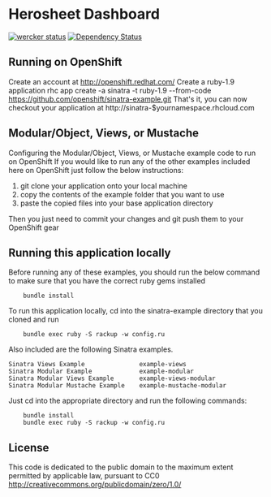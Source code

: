 Herosheet Dashboard
===================
[![wercker status](https://app.wercker.com/status/4c38ae43c4609f479aedf505f70c6395/m "wercker status")](https://app.wercker.com/project/bykey/4c38ae43c4609f479aedf505f70c6395)
[![Dependency Status](https://gemnasium.com/Borja/herosinatra.svg)](https://gemnasium.com/Borja/herosinatra)

Running on OpenShift
--------------------
Create an account at http://openshift.redhat.com/
Create a ruby-1.9 application
    rhc app create -a sinatra -t ruby-1.9 --from-code https://github.com/openshift/sinatra-example.git
That's it, you can now checkout your application at
    http://sinatra-$yournamespace.rhcloud.com

Modular/Object, Views, or Mustache
----------------------------------
Configuring the Modular/Object, Views, or Mustache example code to run on OpenShift
If you would like to run any of the other examples included here on OpenShift just follow the below instructions:

1. git clone your application onto your local machine
2. copy the contents of the example folder that you want to use
3. paste the copied files into your base application directory

Then you just need to commit your changes and git push them to your OpenShift gear


Running this application locally
----------------------------------
Before running any of these examples, you should run the below command to make sure that you have the correct ruby gems installed

		bundle install

To run this application locally, cd into the sinatra-example directory that you cloned and run

		bundle exec ruby -S rackup -w config.ru

Also included are the following Sinatra examples.

	Sinatra Views Example               example-views
	Sinatra Modular Example             example-modular
	Sinatra Modular Views Example       example-views-modular
	Sinatra Modular Mustache Example    example-mustache-modular

Just cd into the appropriate directory and run the following commands:

		bundle install
		bundle exec ruby -S rackup -w config.ru
		

License
-------
This code is dedicated to the public domain to the maximum extent
permitted by applicable law, pursuant to CC0
http://creativecommons.org/publicdomain/zero/1.0/
